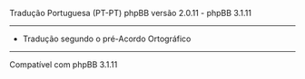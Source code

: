 Tradução Portuguesa (PT-PT) phpBB versão 2.0.11 - phpBB 3.1.11

------------
* Tradução segundo o pré-Acordo Ortográfico

------------
Compatível com phpBB 3.1.11